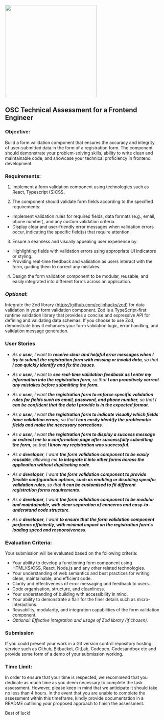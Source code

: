 <img src="https://user-images.githubusercontent.com/1517907/231233022-7eeda0e4-c61f-4ba3-8e73-643f8b24abc6.jpg" width="300">

OSC Technical Assessment for a Frontend Engineer
-------------------------------------------------



### Objective:
Build a form validation component that ensures the accuracy and integrity of user-submitted data in the form of a registration form. The component should demonstrate your problem-solving skills, ability to write clean and maintainable code, and showcase your technical proficiency in frontend development.


### Requirements:
1. Implement a form validation component using technologies such as React, Typescript (S)CSS.

2. The component should validate form fields according to the specified requirements:
- Implement validation rules for required fields, data formats (e.g., email, phone number), and any custom validation criteria.
- Display clear and user-friendly error messages when validation errors occur, indicating the specific field(s) that require attention.

3. Ensure a seamless and visually appealing user experience by:
- Highlighting fields with validation errors using appropriate UI indicators or styling.
- Providing real-time feedback and validation as users interact with the form, guiding them to correct any mistakes.

4. Design the form validation component to be modular, reusable, and easily integrated into different forms across an application.


### _Optional_:
Integrate the Zod library (https://github.com/colinhacks/zod) for data validation in your form validation component. Zod is a TypeScript-first runtime validation library that provides a concise and expressive API for defining and validating data schemas. If you choose to use Zod, demonstrate how it enhances your form validation logic, error handling, and validation message generation.


### User Stories
- *As a **user**, I want to **receive clear and helpful error messages when I try to submit the registration form with missing or invalid data**, so that **I can quickly identify and fix the issues**.*

- *As a **user**, I want to **see real-time validation feedback as I enter my information into the registration form**, so that **I can proactively correct any mistakes before submitting the form**.*

- *As a **user**, I want **the registration form to enforce specific validation rules for fields such as email, password, and phone number**, so that **I can be confident that the data I provide is in the expected format**.*

- *As a **user**, I want **the registration form to indicate visually which fields have validation errors**, so that **I can easily identify the problematic fields and make the necessary corrections**.*

- *As a **user**, I want **the registration form to display a success message or redirect me to a confirmation page after successfully submitting the form**, so that **I know my registration was successful**.*

- *As a **developer**, I want **the form validation component to be easily reusable**, allowing me **to integrate it into other forms across the application without duplicating code**.*

- *As a **developer**, I want **the form validation component to provide flexible configuration options, such as enabling or disabling specific validation rules**, so that **it can be customised to fit different registration forms requirements**.*

- *As a **developer**, I want **the form validation component to be modular and maintainable, with clear separation of concerns and easy-to-understand code structure**.*

- *As a **developer**, I want **to ensure that the form validation component performs efficiently, with minimal impact on the registration form's loading speed and responsiveness**.*


### Evaluation Criteria:
Your submission will be evaluated based on the following criteria:

*   Your ability to develop a functioning form component using HTML/(S)CSS, React, Node.js and any other related technologies.
*   Your understanding of web semantics and best practices for writing clean, maintainable, and efficient code.
*   Clarity and effectiveness of error messaging and feedback to users.
*   Code organisation, structure, and cleanliness.
*   Your understanding of building with accessibility in mind.
*   Your ability to demonstrate a flair for the finer details such as micro-interactions.
*   Reusability, modularity, and integration capabilities of the form validation component.
*   _Optional: Effective integration and usage of Zod library (if chosen)._


### Submission

If you could present your work in a Git version control repository hosting service such as Github, Bitbucket, GitLab, Codepen, Codesandbox etc and provide some form of a demo of your submission working.


### Time Limit:

In order to ensure that your time is respected, we recommend that you dedicate as much time as you deem necessary to complete the task assessment. However, please keep in mind that we anticipate it should take no less than 4 hours. In the event that you are unable to complete the assessment within this timeframe, kindly provide documentation in a README outlining your proposed approach to finish the assessment.


Best of luck!
